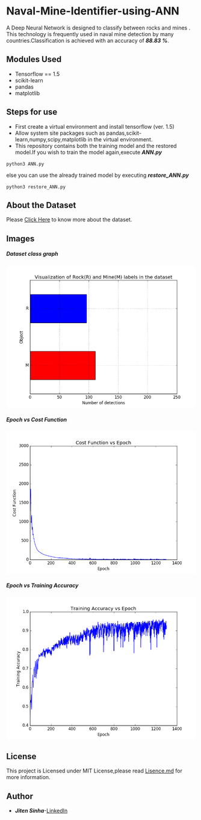 # Naval-Mine-Identifier-using-ANN

A Deep Neural Network is designed to classify between rocks and mines .
This technology is frequently used in naval mine detection by many countries.Classification is achieved with an accuracy of ***88.83 %***.

## Modules Used 
- Tensorflow == 1.5
- scikit-learn
- pandas
- matplotlib

## Steps for use

- First create a virtual environment and install tensorflow (ver. 1.5)
- Allow system site packages such as pandas,scikit-learn,numpy,scipy,matplotlib in the virtual environment.
- This repository contains both the training model and the restored model.If you wish to train the model again,execute ***ANN.py***
```
python3 ANN.py
```
else you can use the already trained model by executing ***restore_ANN.py***
```
python3 restore_ANN.py
```
## About the Dataset

Please [Click Here](http://archive.ics.uci.edu/ml/datasets/connectionist+bench+(sonar,+mines+vs.+rocks)) to know more about the dataset.

## Images

##### Dataset class graph
![picture](https://github.com/jitensinha98/Naval-Mine-Identifier-using-ANN/blob/master/Images/figure_1.png)

##### Epoch vs Cost Function
![picture](https://github.com/jitensinha98/Naval-Mine-Identifier-using-ANN/blob/master/Images/figure_2.png)

##### Epoch vs Training Accuracy
![picture](https://github.com/jitensinha98/Naval-Mine-Identifier-using-ANN/blob/master/Images/figure_3.png)

## License

This project is Licensed under MIT License,please read [Lisence.md](https://github.com/jitensinha98/Naval-Mine-Identifier-using-ANN/blob/master/LICENSE) for more information.

## Author
- ***Jiten Sinha***-[LinkedIn](https://www.linkedin.com/in/jiten-sinha-131043159/)

